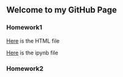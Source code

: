## Welcome to  my GitHub Page 

### Homework1
[Here](IE_360_HW1_Report.html) is the HTML file 

[Here](IE_360_HW1.ipynb) is the ipynb file



### Homework2



